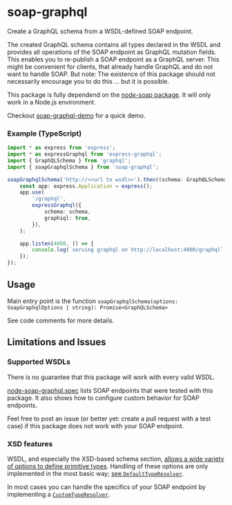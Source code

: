 # soap-graphql

Create a GraphQL schema from a WSDL-defined SOAP endpoint.

The created GraphQL schema contains all types declared in the WSDL and provides all operations of
the SOAP endpoint as GraphQL mutation fields. This enables you to re-publish a SOAP endpoint as a
GraphQL server. This might be convenient for clients, that already handle GraphQL and do not want to
handle SOAP. But note: The existence of this package should not necessarily encourage you to do this
... but it is possible.

This package is fully dependend on the [node-soap package](https://github.com/vpulim/node-soap). It
will only work in a Node.js environment.

Checkout [soap-graphql-demo](https://github.com/sevenclev/node-soap-graphql-demo) for a quick demo.

### Example (TypeScript)

```typescript
import * as express from 'express';
import * as expressGraphql from 'express-graphql';
import { GraphQLSchema } from 'graphql';
import { soapGraphqlSchema } from 'soap-graphql';

soapGraphqlSchema('http://<<url to wsdl>>').then((schema: GraphQLSchema) => {
    const app: express.Application = express();
    app.use(
        '/graphql',
        expressGraphql({
            schema: schema,
            graphiql: true,
        }),
    );

    app.listen(4000, () => {
        console.log(`serving graphql on http://localhost:4000/graphql`);
    });
});
```

## Usage

Main entry point is the function
`soapGraphqlSchema(options: SoapGraphqlOptions | string): Promise<GraphQLSchema>`

See code comments for more details.

## Limitations and Issues

### Supported WSDLs

There is no guarantee that this package will work with every valid WSDL.

[node-soap-graphql.spec](spec/node-soap-graphql.spec.ts) lists SOAP endpoints that were tested with
this package. It also shows how to configure custom behavior for SOAP endpoints.

Feel free to post an issue (or better yet: create a pull request with a test case) if this package
does not work with your SOAP endpoint.

### XSD features

WSDL, and especially the XSD-based schema section,
[allows a wide variety of options to define primitive types](https://www.w3.org/TR/xmlschema-2/#built-in-datatypes).
Handling of these options are only implemented in the most basic way;
[see `DefaultTypeResolver`](src/soap2graphql/custom-type-resolver.ts).

In most cases you can handle the specifics of your SOAP endpoint by implementing a
[`CustomTypeResolver`](src/soap2graphql/custom-type-resolver.ts).
